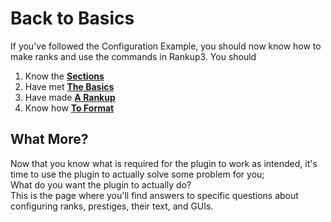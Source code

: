 <meta name="description" content="A list of suggested readings before proceeding!">
<meta name="keywords" content="Rankup, Minecraft, Plugin, Spigot, Prestige">

# Back to Basics
If you've followed the Configuration Example, you should now know how to make ranks and use the commands in Rankup3.
You should
1. Know the **[Sections](../Rankups-and-Prestiges/How-to-Rankups.yml.md#how-to-rankups)**
2. Have met **[The Basics](../Basic-Configuration.md)**
3. Have made **[A Rankup](../Basic-Configuration/Your-First-Rank.md#your-first-rank)**
4. Know how **[To Format](../Basic-Configuration/Your-First-Rank.md#starting-to-format)**
## What More?
Now that you know what is required for the plugin to work as intended, it's time to use the plugin to actually solve some problem for you;  
What do you want the plugin to actually do?  
This is the page where you'll find answers to specific questions about configuring ranks, prestiges, their text, and GUIs.
